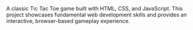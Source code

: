 A classic Tic Tac Toe game built with HTML, CSS, and JavaScript. This project showcases fundamental web development skills and provides an interactive, browser-based gameplay experience.

